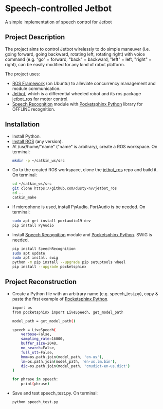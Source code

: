 # Speech-controlled Jetbot
A simple implementation of speech control for Jetbot

## Project Description
The project aims to control Jetbot wirelessly to do simple maneuver (i.e. going forward, going backward, rotating left, rotating right) with voice command (e.g. "go" = forward, "back" = backward, "left" = left, "right" = right), can be easily modified for any kind of robot platform. 

The project uses: 
* [ROS Framework](http://wiki.ros.org/) (on Ubuntu) to alleviate concurrency management and module communication.
* [Jetbot](https://jetbot.org/master/), which is a differential wheeled robot and its ros package [jetbot_ros](https://github.com/dusty-nv/jetbot_ros) for motor control.
* [Speech Recognition](https://github.com/Uberi/speech_recognition#readme) module with [Pocketsphinx Python](https://github.com/bambocher/pocketsphinx-python) library for OFFLINE recognition.

## Installation
* Install Python.
* [Install ROS](http://wiki.ros.org/melodic/Installation/Ubuntu) (any version).
* At /usr/home/"name" ("name" is arbitrary), create a ROS workspace. On terminal: 
   ```sh
   mkdir -p ~/catkin_ws/src
   ```
* Go to the created ROS workspace, clone the [jetbot_ros](https://github.com/dusty-nv/jetbot_ros) repo and build it. On terminal: 
   ```sh
   cd ~/catkin_ws/src
   git clone https://github.com/dusty-nv/jetbot_ros 
   cd ..
   catkin_make
   ```
* If microphone is used, install PyAudio. PortAudio is be needed. On terminal: 
   ```sh
   sudo apt-get install portaudio19-dev 
   pip install PyAudio
   ```
* Install [Speech Recognition](https://github.com/Uberi/speech_recognition#readme) module and [Pocketsphinx Python](https://github.com/bambocher/pocketsphinx-python). SWIG is needed.
   ```sh
   pip install SpeechRecognition
   sudo apt update
   sudo apt install swig
   python -m pip install --upgrade pip setuptools wheel
   pip install --upgrade pocketsphinx
   ```
## Project Reconstruction
* Create a Python file with an arbitrary name (e.g. speech_test.py), copy & paste the first example of [Pocketsphinx Python](https://github.com/bambocher/pocketsphinx-python).
   ```sh
   import os
   from pocketsphinx import LiveSpeech, get_model_path

   model_path = get_model_path()

   speech = LiveSpeech(
       verbose=False,
       sampling_rate=16000,
       buffer_size=2048,
       no_search=False,
       full_utt=False,
       hmm=os.path.join(model_path, 'en-us'),
       lm=os.path.join(model_path, 'en-us.lm.bin'),
       dic=os.path.join(model_path, 'cmudict-en-us.dict')
   )

   for phrase in speech:
       print(phrase)
   ```
* Save and test speech_test.py. On terminal: 
   ```sh
   python speech_test.py
   ```
